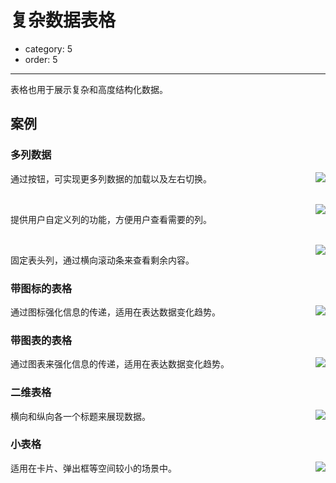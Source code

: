 # 复杂数据表格

- category: 5
- order: 5

---

表格也用于展示复杂和高度结构化数据。

## 案例

### 多列数据

<img class="preview-img" align="right" src="https://os.alipayobjects.com/rmsportal/OeChYAOTenMzJmG.png">

通过按钮，可实现更多列数据的加载以及左右切换。

<br>

<img class="preview-img" align="right" src="https://os.alipayobjects.com/rmsportal/OeChYAOTenMzJmG.png">

提供用户自定义列的功能，方便用户查看需要的列。

<br>

<img class="preview-img" align="right" src="https://os.alipayobjects.com/rmsportal/OeChYAOTenMzJmG.png">

固定表头列，通过横向滚动条来查看剩余内容。

### 带图标的表格

<img class="preview-img" align="right" src="https://os.alipayobjects.com/rmsportal/OeChYAOTenMzJmG.png">

通过图标强化信息的传递，适用在表达数据变化趋势。

### 带图表的表格

<img class="preview-img" align="right" src="https://os.alipayobjects.com/rmsportal/OeChYAOTenMzJmG.png">

通过图表来强化信息的传递，适用在表达数据变化趋势。

### 二维表格

<img class="preview-img" align="right" src="https://os.alipayobjects.com/rmsportal/OeChYAOTenMzJmG.png">

横向和纵向各一个标题来展现数据。

### 小表格

<img class="preview-img" align="right" src="https://os.alipayobjects.com/rmsportal/OeChYAOTenMzJmG.png">

适用在卡片、弹出框等空间较小的场景中。
